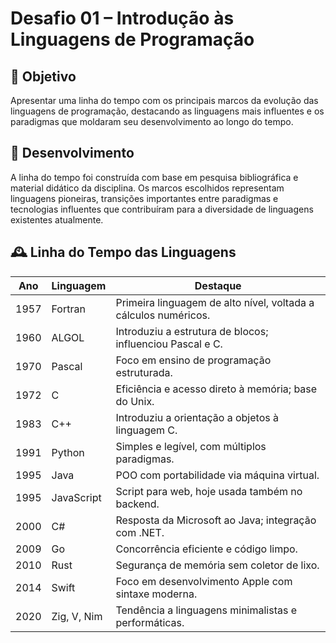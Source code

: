 # Desafio 01 – Introdução às Linguagens de Programação

## 🎯 Objetivo

Apresentar uma linha do tempo com os principais marcos da evolução das linguagens de programação, destacando as linguagens mais influentes e os paradigmas que moldaram seu desenvolvimento ao longo do tempo.

## 🧠 Desenvolvimento

A linha do tempo foi construída com base em pesquisa bibliográfica e material didático da disciplina. Os marcos escolhidos representam linguagens pioneiras, transições importantes entre paradigmas e tecnologias influentes que contribuíram para a diversidade de linguagens existentes atualmente.

## 🕰️ Linha do Tempo das Linguagens

| Ano | Linguagem     | Destaque                                              |
|-----|---------------|--------------------------------------------------------|
| 1957| Fortran       | Primeira linguagem de alto nível, voltada a cálculos numéricos. |
| 1960| ALGOL         | Introduziu a estrutura de blocos; influenciou Pascal e C. |
| 1970| Pascal        | Foco em ensino de programação estruturada.            |
| 1972| C             | Eficiência e acesso direto à memória; base do Unix.   |
| 1983| C++           | Introduziu a orientação a objetos à linguagem C.      |
| 1991| Python        | Simples e legível, com múltiplos paradigmas.          |
| 1995| Java          | POO com portabilidade via máquina virtual.            |
| 1995| JavaScript    | Script para web, hoje usada também no backend.        |
| 2000| C#            | Resposta da Microsoft ao Java; integração com .NET.   |
| 2009| Go            | Concorrência eficiente e código limpo.                |
| 2010| Rust          | Segurança de memória sem coletor de lixo.             |
| 2014| Swift         | Foco em desenvolvimento Apple com sintaxe moderna.    |
| 2020| Zig, V, Nim   | Tendência a linguagens minimalistas e performáticas.  |
